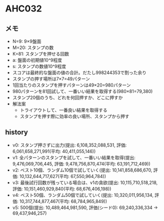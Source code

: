 # AHC032

## メモ

- N=9: 9×9盤面
- M=20: スタンプの数
- K=81: スタンプを押せる回数
- a: 盤面の初期値10^9程度
- s: スタンプの数値10^9程度
- スコアは最終的な盤面の値の合計。だたし998244353で割った余り
- スタンプの押す場所は7×7=49パターン
- 1回当たりのスタンプを押すパターンは49×20=980パターン
- 980パターンを81回試して、一番いい結果を取得する(980×81=79,380)
- スタンプ20個のうち、どれを何回押すか、どこに押すか
- 解法案
  - トライアウトして、一番良い結果を取得する
  - スタンプを押す際に効率の良い場所、スタンプから押す

## history

- v0: スタンプ押さずに出力(提出: 6,108,352,088,531, 評価: 6,061,658,271,991(平均: 40,411,055,146))
- v1: 全パターンのスタンプを試して、一番いい結果を取得(提出: 9,476,069,706,445, 評価: 9,478,756,870,474(平均: 63,191,712,469))
- v2: ベスト10個、ランダム10個で試していく(提出: 10,141,858,686,670, 評価: 10,132,644,717,627(平均: 67,550,964,784))
- v3: 最後試行回数が残っている場合は、v1の貪欲(提出: 10,115,710,518,218, 評価: 10,151,460,929,840(平均: 68,676,406,198))
- v4: ベスト50個、ランダム50個で試していく(提出: 10,320,011,956,134, 評価: 10,317,744,877,467(平均: 68,784,965,849))
- v5: 500個(提出: 10,489,464,981,590, 評価(シード0): 69,240,336,334 -> 69,437,946,257)
